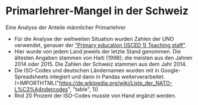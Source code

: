 # Primarlehrer-Mangel in der Schweiz

Eine Analyse der Anteile männlicher Primarlehrer

- Für die Analyse der weltweiten Situation wurden Zahlen der UNO verwendet, genauer der ["Primary education (ISCED 1) Teaching staff"](http://data.un.org/Data.aspx?d=UNESCO&f=series%3aT_1).
- Hier wurde von jedem Land jeweils der letzte Stand genommen. Die ältesten Angaben stammen von Haiti (1998); die meisten aus den Jahren 2014 oder 2015. Die Zahlen der Schweiz stammen aus dem Jahr 2014.
- Die ISO-Codes und deutschen Ländernamen wurden mit in Google-Spreadsheets integiert und dann in Pandas weiterverarbeitet. (=IMPORTHTML("https://de.wikipedia.org/wiki/Liste_der_NATO-L%C3%A4ndercodes", "table", 1))
- Rnd 20 Prozent der ISO-Codes musste von Hand ergänzt werden.
